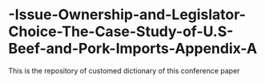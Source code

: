 # -Issue-Ownership-and-Legislator-Choice-The-Case-Study-of-U.S-Beef-and-Pork-Imports-Appendix-A
This is the repository of customed dictionary of this conference paper

